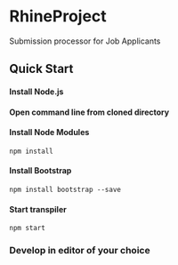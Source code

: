 # RhineProject
Submission processor for Job Applicants

## Quick Start

#### Install Node.js

#### Open command line from cloned directory

#### Install Node Modules
```
npm install
```

#### Install Bootstrap
```
npm install bootstrap --save
```

#### Start transpiler
```
npm start
```

### Develop in editor of your choice